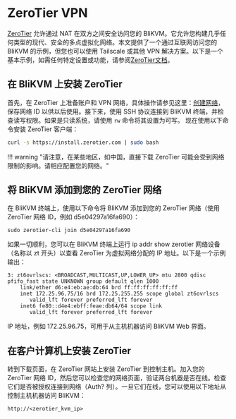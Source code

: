 # **ZeroTier VPN**

[ZeroTier](https://www.zerotier.com/) 允许通过 NAT 在双方之间安全访问您的 BliKVM。它允许您构建几乎任何类型的现代、安全的多点虚拟化网络。本文提供了一个通过互联网访问您的 BliKVM 的示例，但您也可以使用 Tailscale 或其他 VPN 解决方案。以下是一个基本示例，如需任何特定设置或功能，请参阅[ZeroTier文档](https://docs.zerotier.com/)。

## **在 BliKVM 上安装 ZeroTier**
首先，在 ZeroTier 上准备账户和 VPN 网络，具体操作请参见这里：[创建网络](https://docs.zerotier.com/start)，保存网络 ID 以供以后使用。接下来，使用 SSH 协议连接到 BliKVM 终端，并检查读写权限。如果是只读系统，请使用 `rw` 命令将其设置为可写。
现在使用以下命令安装 ZeroTier 客户端：
```bash
curl -s https://install.zerotier.com | sudo bash
```

!!! warning "请注意，在某些地区，如中国，直接下载 ZeroTier 可能会受到网络限制的影响。请相应配置您的网络。"

## **将 BliKVM 添加到您的 ZeroTier 网络**
在 BliKVM 终端上，使用以下命令将 BliKVM 添加到您的 ZeroTier 网络（使用 ZeroTier 网络 ID，例如 d5e04297a16fa690）：
```
sudo zerotier-cli join d5e04297a16fa690
```
如果一切顺利，您可以在 BliKVM 终端上运行 ip addr show zerotier 网络设备（名称以 zt 开头）以查看 ZeroTier 为虚拟网络分配的 IP 地址。以下是一个示例输出：
```
3: zt6ovrlscs: <BROADCAST,MULTICAST,UP,LOWER_UP> mtu 2800 qdisc pfifo_fast state UNKNOWN group default qlen 1000
    link/ether d6:e4:eb:ae:db:64 brd ff:ff:ff:ff:ff:ff
    inet 172.25.96.75/16 brd 172.25.255.255 scope global zt6ovrlscs
       valid_lft forever preferred_lft forever
    inet6 fe80::d4e4:ebff:feae:db64/64 scope link 
       valid_lft forever preferred_lft forever
```
IP 地址，例如 172.25.96.75，可用于从主机机器访问 BliKVM Web 界面。

## **在客户计算机上安装 ZeroTier**
转到下载页面，在 ZeroTier 网站上安装 ZeroTier 到控制主机。加入您的 ZeroTier 网络 ID，然后您可以检查您的网络页面，验证两台机器是否在线。检查它们是否被授权连接到网络（Auth? 列）。一旦它们在线，您可以使用以下地址从控制主机机器访问 BliKVM：
```
http://<zerotier_kvm_ip>
```